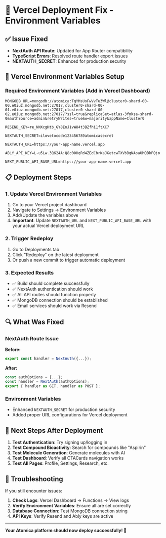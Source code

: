 # 🚀 Vercel Deployment Fix - Environment Variables

## ✅ Issue Fixed
- **NextAuth API Route**: Updated for App Router compatibility
- **TypeScript Errors**: Resolved route handler export issues
- **NEXTAUTH_SECRET**: Enhanced for production security

## 🔧 Vercel Environment Variables Setup

### Required Environment Variables (Add in Vercel Dashboard)

```env
MONGODB_URL=mongodb://atomica:TgYMsUoFwVvTu3Wl@cluster0-shard-00-00.e0iuz.mongodb.net:27017,cluster0-shard-00-01.e0iuz.mongodb.net:27017,cluster0-shard-00-02.e0iuz.mongodb.net:27017/?ssl=true&replicaSet=atlas-3fnksa-shard-0&authSource=admin&retryWrites=true&w=majority&appName=Cluster0

RESEND_KEY=re_NNXcgHtb_GY8EnJ1vW84t3BZfhi1ftXC7

NEXTAUTH_SECRET=ilovetocode123456789atomicasecret

NEXTAUTH_URL=https://your-app-name.vercel.app

ABLY_API_KEY=L-u5Lw.3Q624A:Q8c0OHqRd4ZEdCbrKaJGetcwTXVbBgNAoaUMQBkPQjo

NEXT_PUBLIC_API_BASE_URL=https://your-app-name.vercel.app
```

## 📋 Deployment Steps

### 1. Update Vercel Environment Variables
1. Go to your Vercel project dashboard
2. Navigate to Settings → Environment Variables
3. Add/Update the variables above
4. **Important**: Update `NEXTAUTH_URL` and `NEXT_PUBLIC_API_BASE_URL` with your actual Vercel deployment URL

### 2. Trigger Redeploy
1. Go to Deployments tab
2. Click "Redeploy" on the latest deployment
3. Or push a new commit to trigger automatic deployment

### 3. Expected Results
- ✅ Build should complete successfully
- ✅ NextAuth authentication should work
- ✅ All API routes should function properly
- ✅ MongoDB connection should be established
- ✅ Email services should work via Resend

## 🔍 What Was Fixed

### NextAuth Route Issue
**Before:**
```typescript
export const handler = NextAuth({...});
```

**After:**
```typescript
const authOptions = {...};
const handler = NextAuth(authOptions);
export { handler as GET, handler as POST };
```

### Environment Variables
- Enhanced `NEXTAUTH_SECRET` for production security
- Added proper URL configurations for Vercel deployment

## 🎯 Next Steps After Deployment

1. **Test Authentication**: Try signing up/logging in
2. **Test Compound Bioactivity**: Search for compounds like "Aspirin"
3. **Test Molecule Generation**: Generate molecules with AI
4. **Test Dashboard**: Verify all CTACards navigation works
5. **Test All Pages**: Profile, Settings, Research, etc.

## 🚨 Troubleshooting

If you still encounter issues:

1. **Check Logs**: Vercel Dashboard → Functions → View logs
2. **Verify Environment Variables**: Ensure all are set correctly
3. **Database Connection**: Test MongoDB connection string
4. **API Keys**: Verify Resend and Ably keys are active

---

**Your Atomica platform should now deploy successfully! 🎉**
